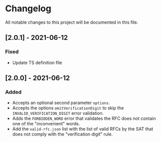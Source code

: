 # Changelog
All notable changes to this project will be documented in this file.

## [2.0.1] - 2021-06-12
### Fixed
- Update TS definition file

## [2.0.0] - 2021-06-12
### Added
- Accepts an optional second parameter `options`.
- Accepts the options `omitVerificationDigit` to skip the `INVALID_VERIFICATION_DIGIT` error validation.
- Adds the `FORBIDDEN_WORD` error that validates the RFC does not contain one of the "inconvenient" words.
- Add the `valid-rfc.json` list with the list of valid RFCs by the SAT that does not comply with the "verification digit" rule.
